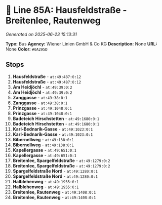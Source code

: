 # 🚌 Line 85A: Hausfeldstraße - Breitenlee, Rautenweg

*Generated on 2025-06-23 15:13:31*

**Type:** Bus
**Agency:** Wiener Linien GmbH & Co KG
**Description:** None
**URL:** None
**Color:** `#0A295D`

## Stops

1. **Hausfeldstraße** - `at:49:487:0:12`
2. **Hausfeldstraße** - `at:49:487:0:12`
3. **Am Heidjöchl** - `at:49:39:0:2`
4. **Am Heidjöchl** - `at:49:39:0:2`
5. **Zanggasse** - `at:49:38:0:1`
6. **Zanggasse** - `at:49:38:0:1`
7. **Prinzgasse** - `at:49:1048:0:1`
8. **Prinzgasse** - `at:49:1048:0:1`
9. **Badeteich Hirschstetten** - `at:49:1680:0:1`
10. **Badeteich Hirschstetten** - `at:49:1680:0:1`
11. **Karl-Bednarik-Gasse** - `at:49:1023:0:1`
12. **Karl-Bednarik-Gasse** - `at:49:1023:0:1`
13. **Bibernellweg** - `at:49:138:0:1`
14. **Bibernellweg** - `at:49:138:0:1`
15. **Kapellergasse** - `at:49:651:0:1`
16. **Kapellergasse** - `at:49:651:0:1`
17. **Breitenlee, Spargelfeldstraße** - `at:49:1279:0:2`
18. **Breitenlee, Spargelfeldstraße** - `at:49:1279:0:2`
19. **Spargelfeldstraße Nord** - `at:49:1280:0:1`
20. **Spargelfeldstraße Nord** - `at:49:1280:0:1`
21. **Halblehenweg** - `at:49:1955:0:1`
22. **Halblehenweg** - `at:49:1955:0:1`
23. **Breitenlee, Rautenweg** - `at:49:1408:0:1`
24. **Breitenlee, Rautenweg** - `at:49:1408:0:1`